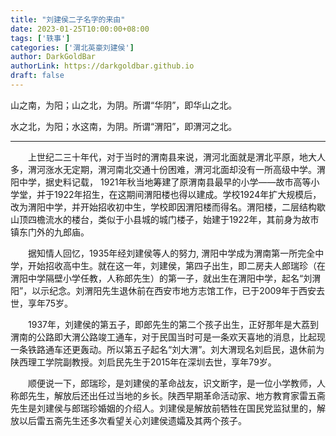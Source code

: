 ```yaml
---
title: "刘建侯二子名字的来由"
date: 2023-01-25T10:00:00+08:00
tags: ['轶事']
categories: ['渭北英豪刘建侯']
author: DarkGoldBar
authorLink: https://darkgoldbar.github.io
draft: false
---
```


山之南，为阳；山之北，为阴。所谓“华阴”，即华山之北。

水之北，为阳；水这南，为阴。所谓“渭阳”，即渭河之北。

--------------------------------

　　上世纪二三十年代，对于当时的渭南县来说，渭河北面就是渭北平原，地大人多，渭河涨水无定期，渭河南北交通十份困难，渭河北面却没有一所高级中学。渭阳中学，据史料记载， 1921年秋当地筹建了原渭南县最早的小学——故市高等小学堂，并于1922年招生，在这期间渭阳楼也得以建成。学校1924年扩大规模后，改为渭阳中学，并开始招收初中生，学校即因渭阳楼而得名。渭阳楼，二层结构歇山顶四檐流水的楼台，类似于小县城的城门楼子，始建于1922年，其前身为故市镇东门外的九郎庙。

　　据知情人回忆，1935年经刘建侯等人的努力, 渭阳中学成为渭南第一所完全中学，开始招收高中生。就在这一年，刘建侯，第四子出生，即二房夫人郎瑞珍（在渭阳中学隔壁小学任教，人称郎先生）的第一子，就出生在渭阳中学，起名“刘渭阳”，以示纪念。刘渭阳先生退休前在西安市地方志馆工作，已于2009年于西安去世，享年75岁。

　　1937年，刘建侯的第五子，即郎先生的第二个孩子出生，正好那年是大荔到渭南的公路即大渭公路竣工通车，对于民国当时可是一条欢天喜地的消息，比起现一条铁路通车还更轰动。所以第五子起名“刘大渭”。刘大渭现名刘启民，退休前为陕西理工学院副教授。刘启民先生于2015年在深圳去世，享年79岁。

　　顺便说一下，郎瑞珍，是刘建侯的革命战友，识文断字，是一位小学教师，人称郎先生，解放后还出任过当地的乡长。陕西早期革命活动家、地方教育家雷五斋先生是刘建侯与郎瑞珍婚姻的介绍人。刘建侯是解放前牺牲在国民党监狱里的，解放以后雷五斋先生还多次看望关心刘建侯遗孀及其两个孩子。


